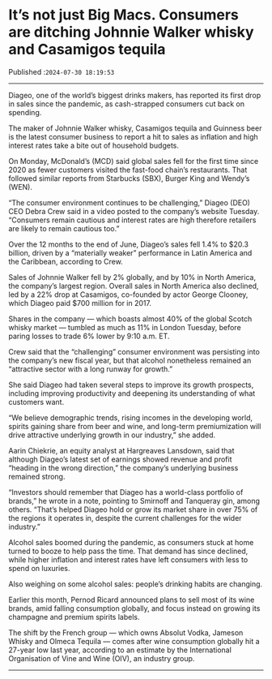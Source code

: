 # It’s not just Big Macs. Consumers are ditching Johnnie Walker whisky and Casamigos tequila

Published :`2024-07-30 18:19:53`

---

Diageo, one of the world’s biggest drinks makers, has reported its first drop in sales since the pandemic, as cash-strapped consumers cut back on spending.

The maker of Johnnie Walker whisky, Casamigos tequila and Guinness beer is the latest consumer business to report a hit to sales as inflation and high interest rates take a bite out of household budgets.

On Monday, McDonald’s (MCD) said global sales fell for the first time since 2020 as fewer customers visited the fast-food chain’s restaurants. That followed similar reports from Starbucks (SBX), Burger King and Wendy’s (WEN).

“The consumer environment continues to be challenging,” Diageo (DEO) CEO Debra Crew said in a video posted to the company’s website Tuesday. “Consumers remain cautious and interest rates are high therefore retailers are likely to remain cautious too.”

Over the 12 months to the end of June, Diageo’s sales fell 1.4% to $20.3 billion, driven by a “materially weaker” performance in Latin America and the Caribbean, according to Crew.

Sales of Johnnie Walker fell by 2% globally, and by 10% in North America, the company’s largest region. Overall sales in North America also declined, led by a 22% drop at Casamigos, co-founded by actor George Clooney, which Diageo paid $700 million for in 2017.

Shares in the company — which boasts almost 40% of the global Scotch whisky market — tumbled as much as 11% in London Tuesday, before paring losses to trade 6% lower by 9:10 a.m. ET.

Crew said that the “challenging” consumer environment was persisting into the company’s new fiscal year, but that alcohol nonetheless remained an “attractive sector with a long runway for growth.”

She said Diageo had taken several steps to improve its growth prospects, including improving productivity and deepening its understanding of what customers want.

“We believe demographic trends, rising incomes in the developing world, spirits gaining share from beer and wine, and long-term premiumization will drive attractive underlying growth in our industry,” she added.

Aarin Chiekrie, an equity analyst at Hargreaves Lansdown, said that although Diageo’s latest set of earnings showed revenue and profit “heading in the wrong direction,” the company’s underlying business remained strong.

“Investors should remember that Diageo has a world-class portfolio of brands,” he wrote in a note, pointing to Smirnoff and Tanqueray gin, among others. “That’s helped Diageo hold or grow its market share in over 75% of the regions it operates in, despite the current challenges for the wider industry.”

Alcohol sales boomed during the pandemic, as consumers stuck at home turned to booze to help pass the time. That demand has since declined, while higher inflation and interest rates have left consumers with less to spend on luxuries.

Also weighing on some alcohol sales: people’s drinking habits are changing.

Earlier this month, Pernod Ricard announced plans to sell most of its wine brands, amid falling consumption globally, and focus instead on growing its champagne and premium spirits labels.

The shift by the French group — which owns Absolut Vodka, Jameson Whisky and Olmeca Tequila — comes after wine consumption globally hit a 27-year low last year, according to an estimate by the International Organisation of Vine and Wine (OIV), an industry group.

---


